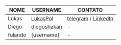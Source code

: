 | NOME | USERNAME | CONTATO |
| --- | --- | --- |
| Lukas | [LukasPol](https://github.com/LukasPol) | [telegram](https://telegram.me/LukasPol) / [LinkedIn](http://linkedin.com/in/LukasPol) |
| Diego | [diegoshakan](https://github.com/diegoshakan) | - |
| fulando | [username] | - |

